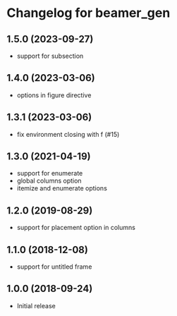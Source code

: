 Changelog for beamer_gen
========================

1.5.0 (2023-09-27)
------------------

* support for subsection


1.4.0 (2023-03-06)
------------------

* options in figure directive


1.3.1 (2023-03-06)
------------------

* fix environment closing with f (#15)


1.3.0 (2021-04-19)
------------------
* support for enumerate
* global columns option
* itemize and enumerate options


1.2.0 (2019-08-29)
------------------
* support for placement option in columns


1.1.0 (2018-12-08)
------------------
* support for untitled frame


1.0.0 (2018-09-24)
------------------
* Initial release

